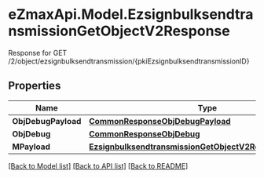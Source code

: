 # eZmaxApi.Model.EzsignbulksendtransmissionGetObjectV2Response
Response for GET /2/object/ezsignbulksendtransmission/{pkiEzsignbulksendtransmissionID}

## Properties

Name | Type | Description | Notes
------------ | ------------- | ------------- | -------------
**ObjDebugPayload** | [**CommonResponseObjDebugPayload**](CommonResponseObjDebugPayload.md) |  | 
**ObjDebug** | [**CommonResponseObjDebug**](CommonResponseObjDebug.md) |  | [optional] 
**MPayload** | [**EzsignbulksendtransmissionGetObjectV2ResponseMPayload**](EzsignbulksendtransmissionGetObjectV2ResponseMPayload.md) |  | 

[[Back to Model list]](../README.md#documentation-for-models) [[Back to API list]](../README.md#documentation-for-api-endpoints) [[Back to README]](../README.md)

